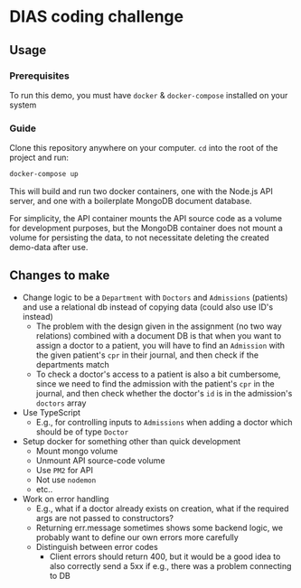 # DIAS coding challenge

## Usage
### Prerequisites
To run this demo, you must have `docker` & `docker-compose` installed on your system

### Guide
Clone this repository anywhere on your computer. `cd` into the root of the project and run:

```bash
docker-compose up
```

This will build and run two docker containers, one with the Node.js API server, and one with a boilerplate MongoDB document database.

For simplicity, the API container mounts the API source code as a volume for development purposes, but the MongoDB container does not mount a volume for persisting the data, to not necessitate deleting the created demo-data after use.

## Changes to make
* Change logic to be a `Department` with `Doctors` and `Admissions` (patients) and use a relational db instead of copying data (could also use ID's instead)
  * The problem with the design given in the assignment (no two way relations) combined with a document DB is that when you want to assign a doctor to a patient, you will have to find an `Admission` with the given patient's `cpr` in their journal, and then check if the departments match
  * To check a doctor's access to a patient is also a bit cumbersome, since we need to find the admission with the patient's `cpr` in the journal, and then check whether the doctor's `id` is in the admission's `doctors` array
* Use TypeScript
  * E.g., for controlling inputs to `Admissions` when adding a doctor which should be of type `Doctor`
* Setup docker for something other than quick development
  * Mount mongo volume
  * Unmount API source-code volume
  * Use `PM2` for API
  * Not use `nodemon`
  * etc..
* Work on error handling
  * E.g., what if a doctor already exists on creation, what if the required args are not passed to constructors?
  * Returning err.message sometimes shows some backend logic, we probably want to define our own errors more carefully
  * Distinguish between error codes
    * Client errors should return 400, but it would be a good idea to also correctly send a 5xx if e.g., there was a problem connecting to DB